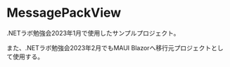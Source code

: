 # MessagePackView
.NETラボ勉強会2023年1月で使用したサンプルプロジェクト。

また、.NETラボ勉強会2023年2月でもMAUI Blazorへ移行元プロジェクトとして使用する。
